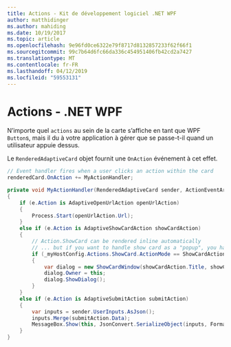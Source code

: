 ```yaml
---
title: Actions - Kit de développement logiciel .NET WPF
author: matthidinger
ms.author: mahiding
ms.date: 10/19/2017
ms.topic: article
ms.openlocfilehash: 9e96fd0ce6322e79f8717d8132857233f62f66f1
ms.sourcegitcommit: 99c7b64d6fc66da336c454951406fb42cd2a7427
ms.translationtype: MT
ms.contentlocale: fr-FR
ms.lasthandoff: 04/12/2019
ms.locfileid: "59553131"
---
```

# <a name="actions---net-wpf"></a>Actions - .NET WPF

N’importe quel `actions` au sein de la carte s’affiche en tant que WPF `Button`s, mais il du à votre application à gérer que se passe-t-il quand un utilisateur appuie dessus. 

Le `RenderedAdaptiveCard` objet fournit une `OnAction` événement à cet effet.

```csharp
// Event handler fires when a user clicks an action within the card
renderedCard.OnAction += MyActionHandler;

private void MyActionHandler(RenderedAdaptiveCard sender, ActionEventArgs e)
{
    if (e.Action is AdaptiveOpenUrlAction openUrlAction)
    {
        Process.Start(openUrlAction.Url);
    }
    else if (e.Action is AdaptiveShowCardAction showCardAction)
    {
        // Action.ShowCard can be rendered inline automatically
        // ... but if you want to handle show card as a "popup", you handle this event
        if (_myHostConfig.Actions.ShowCard.ActionMode == ShowCardActionMode.Popup)
        {
            var dialog = new ShowCardWindow(showCardAction.Title, showCardAction, Resources);
            dialog.Owner = this;
            dialog.ShowDialog();
        }
    }
    else if (e.Action is AdaptiveSubmitAction submitAction)
    {
        var inputs = sender.UserInputs.AsJson();
        inputs.Merge(submitAction.Data);
        MessageBox.Show(this, JsonConvert.SerializeObject(inputs, Formatting.Indented), "SubmitAction");
    }
}
```